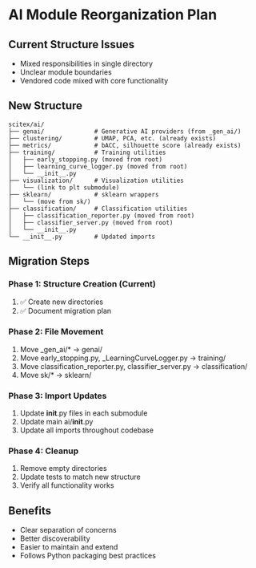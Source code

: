 # AI Module Reorganization Plan

## Current Structure Issues
- Mixed responsibilities in single directory
- Unclear module boundaries
- Vendored code mixed with core functionality

## New Structure

```
scitex/ai/
├── genai/              # Generative AI providers (from _gen_ai/)
├── clustering/         # UMAP, PCA, etc. (already exists)
├── metrics/            # bACC, silhouette score (already exists)
├── training/           # Training utilities
│   ├── early_stopping.py (moved from root)
│   ├── learning_curve_logger.py (moved from root)
│   └── __init__.py
├── visualization/      # Visualization utilities
│   └── (link to plt submodule)
├── sklearn/            # sklearn wrappers
│   └── (move from sk/)
├── classification/     # Classification utilities
│   ├── classification_reporter.py (moved from root)
│   ├── classifier_server.py (moved from root)
│   └── __init__.py
└── __init__.py         # Updated imports
```

## Migration Steps

### Phase 1: Structure Creation (Current)
1. ✅ Create new directories
2. ✅ Document migration plan

### Phase 2: File Movement
1. Move _gen_ai/* → genai/
2. Move early_stopping.py, _LearningCurveLogger.py → training/
3. Move classification_reporter.py, classifier_server.py → classification/
4. Move sk/* → sklearn/

### Phase 3: Import Updates
1. Update __init__.py files in each submodule
2. Update main ai/__init__.py
3. Update all imports throughout codebase

### Phase 4: Cleanup
1. Remove empty directories
2. Update tests to match new structure
3. Verify all functionality works

## Benefits
- Clear separation of concerns
- Better discoverability
- Easier to maintain and extend
- Follows Python packaging best practices